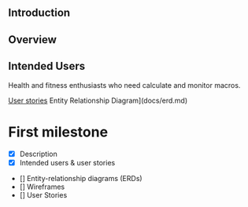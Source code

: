 ## Introduction

## Overview

## Intended Users 

Health and fitness enthusiasts who need calculate and monitor macros.

[User stories](docs/user-stories.md)
Entity Relationship Diagram](docs/erd.md)
# First milestone

* [x] Description
* [x] Intended users &amp; user stories
* [] Entity-relationship diagrams (ERDs)
* [] Wireframes
* [] User Stories